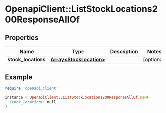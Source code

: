 # OpenapiClient::ListStockLocations200ResponseAllOf

## Properties

| Name | Type | Description | Notes |
| ---- | ---- | ----------- | ----- |
| **stock_locations** | [**Array&lt;StockLocation&gt;**](StockLocation.md) |  | [optional] |

## Example

```ruby
require 'openapi_client'

instance = OpenapiClient::ListStockLocations200ResponseAllOf.new(
  stock_locations: null
)
```

